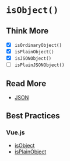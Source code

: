 # `isObject()`

## Think More

- [x] `isOrdinaryObject()`
- [x] `isPlainObject()`
- [x] `isJSONObject()`
- [ ] `isPlainJSONObject()`

## Read More

- [JSON](https://developer.mozilla.org/en-US/docs/Web/JavaScript/Reference/Global_Objects/JSON)

## Best Practices

### Vue.js

- [isObject](https://github.com/vuejs/core/blob/main/packages/shared/src/index.ts)
- [isPlainObject](https://github.com/vuejs/core/blob/main/packages/shared/src/index.ts)
